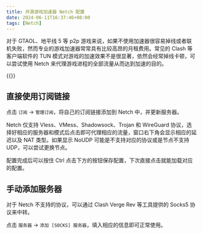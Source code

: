 ```yaml
---
title: 开源游戏加速器 Netch 配置
date: 2024-06-11T16:37:46+08:00
tags: [Netch]
---
```


对于 GTAOL、地平线 5 等 p2p 游戏来说，如果不使用加速器很容易掉线或者联机失败，然而专业的游戏加速器常常具有比较高昂的月租费用。常见的 Clash 等客户端软件的 TUN 模式对游戏的加速效果不是很显著，依然会经常掉线卡顿，可以尝试使用 Netch 来代理游戏进程的全部流量从而达到加速的目的。

{{<github repo="NetchX/Netch">}}

## 直接使用订阅链接

点击 `订阅` → `管理订阅`，将自己的订阅链接添加到 Netch 中，并更新服务器。

Netch 仅支持 Vless、VMess、Shadowsock、Trojan 和 WireGuard 协议，选择好相应的服务器和模式后点击即可代理相应的流量，窗口右下角会显示相应的延迟以及 NAT 类型。如果显示 NoUDP 可能是不支持对应的协议或是节点不支持 UDP，可以尝试更换节点。

配置完成后可以按住 Ctrl 点击下方的按钮保存配置，下次直接点击就能加载对应的配置。

## 手动添加服务器

对于 Netch 不支持的协议，可以通过 Clash Verge Rev 等工具提供的 Socks5 协议来中转。

点击 `服务器` → `添加 [SOCKS] 服务器`，填入相应的信息即可正常使用。
